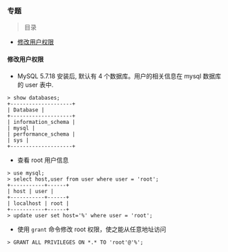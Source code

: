### 专题

> 目录
* [修改用户权限](#修改用户权限)

#### 修改用户权限

* MySQL 5.7.18 安装后, 默认有 4 个数据库。用户的相关信息在 mysql 数据库的 user 表中.

```
> show databases;
+--------------------+
| Database |
+--------------------+
| information_schema |
| mysql |
| performance_schema |
| sys |
+--------------------+
```

* 查看 root 用户信息
```
> use mysql;
> select host,user from user where user = 'root';
+-----------+------+
| host | user |
+-----------+------+
| localhost | root |
+-----------+------+
> update user set host='%' where user = 'root';
```

* 使用 `grant` 命令修改 root 权限，使之能从任意地址访问
```
> GRANT ALL PRIVILEGES ON *.* TO 'root'@'%';
```
